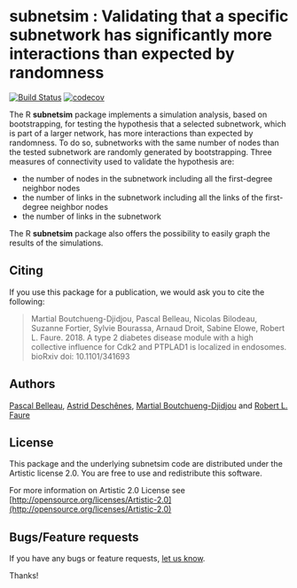subnetsim : Validating that a specific subnetwork has significantly more interactions than expected by randomness
====================

[![Build Status](https://travis-ci.org/belleau/subnetsim.svg?branch=master)](https://travis-ci.org/belleau/subnetsim)
[![codecov](https://codecov.io/gh/belleau/subnetsim/branch/master/graph/badge.svg)](https://codecov.io/gh/belleau/subnetsim)


The R **subnetsim** package implements a simulation analysis, based on bootstrapping, for testing the hypothesis that a selected subnetwork, which is part of a larger network, has more interactions than expected by randomness. To do so, subnetworks with the same number of nodes than the tested subnetwork are randomly generated by bootstrapping. Three measures of connectivity used to validate the hypothesis are: 

* the number of nodes in the subnetwork including all the first-degree neighbor nodes
* the number of links in the subnetwork including all the links of the first-degree neighbor nodes
* the number of links in the subnetwork

The R **subnetsim** package also offers the possibility to easily graph the results of the simulations.    
    
## Citing ##

If you use this package for a publication, we would ask you to cite the following:

> Martial Boutchueng-Djidjou, Pascal Belleau, Nicolas Bilodeau, Suzanne Fortier, Sylvie Bourassa, Arnaud Droit, Sabine Elowe, Robert L. Faure. 2018. A type 2 diabetes disease module with a high collective influence for Cdk2 and PTPLAD1 is localized in endosomes. bioRxiv doi: 10.1101/341693


## Authors ##

[Pascal Belleau](http://ca.linkedin.com/in/pascalbelleau "Pascal Belleau"),
[Astrid Desch&ecirc;nes](http://ca.linkedin.com/in/astriddeschenes "Astrid Desch&ecirc;nes"),
[Martial Boutchueng-Djidjou](https://www.researchgate.net/profile/Boutchueng_Djidjou_M) and
[Robert L. Faure](http://www.crchudequebec.ulaval.ca/en/research/researchers/robert-l-faure/)

## License ##

This package and the underlying subnetsim code are distributed under 
the Artistic license 2.0. You are free to use and redistribute this software. 

For more information on Artistic 2.0 License see
[http://opensource.org/licenses/Artistic-2.0](http://opensource.org/licenses/Artistic-2.0)


## Bugs/Feature requests ##

If you have any bugs or feature requests, 
[let us know](https://github.com/belleau/subnetsim/issues). 

Thanks!
